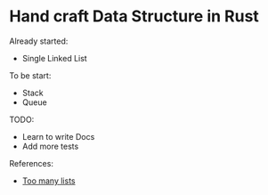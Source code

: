 # Hand craft Data Structure in Rust

Already started:
* Single Linked List

To be start:
* Stack
* Queue

TODO:
* Learn to write Docs
* Add more tests

References:
* [Too many lists](https://rust-unofficial.github.io/too-many-lists/index.html)
